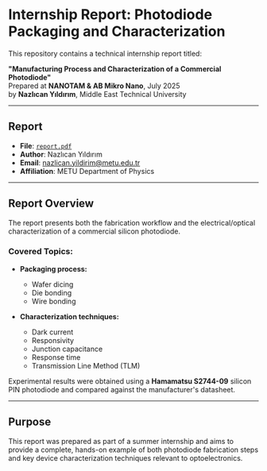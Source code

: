 # Internship Report: Photodiode Packaging and Characterization

This repository contains a technical internship report titled:

**"Manufacturing Process and Characterization of a Commercial Photodiode"**  
Prepared at **NANOTAM & AB Mikro Nano**, July 2025  
by **Nazlıcan Yıldırım**, Middle East Technical University

---

##  Report

- **File**: [`report.pdf`](./report.pdf)  
- **Author**: Nazlıcan Yıldırım  
- **Email**: nazlican.yildirim@metu.edu.tr  
- **Affiliation**: METU Department of Physics

---

##  Report Overview

The report presents both the fabrication workflow and the electrical/optical characterization of a commercial silicon photodiode.

### Covered Topics:

- **Packaging process:**
  - Wafer dicing  
  - Die bonding  
  - Wire bonding

- **Characterization techniques:**
  - Dark current  
  - Responsivity  
  - Junction capacitance  
  - Response time  
  - Transmission Line Method (TLM)

Experimental results were obtained using a **Hamamatsu S2744-09** silicon PIN photodiode and compared against the manufacturer's datasheet.

---

##  Purpose

This report was prepared as part of a summer internship and aims to provide a complete, hands-on example of both photodiode fabrication steps and key device characterization techniques relevant to optoelectronics.


